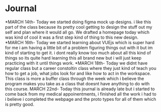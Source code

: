 # Journal
*MARCH 14th- Today we started doing figma mock up designs. i like this part of the class because its pretty cool getting to design the stuff out my self and plan where it would all go. We drafted a homepage today which was kind of cool it was a first step kind of thing to this new design.
*MARCH 16th- Today we started learning about VUEjs which is super hard for me i am having a little bit of a problem figuring things out with it but im kind of starting to get it. i dont really know too much about all this kind of things so its quite hard learning this all brand new but i will just keep practicing with it until things work.
*MARCH 18th- Today we didnt have regular class but a career constoltin class where they just kind of teach you how to get a job, what jobs look for and like how to act in the workspace. This class is more a buffer class through the week which i believe the program makes you take as a class that doesnt have anything to do with this course.
MARCH 22nd- Today this journal is already late but i started to come back from my medical appoinentments, i finished all the work i had to i believe i completed the webpage and the proto types for all of them which is pretty good. 
